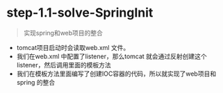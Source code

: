 # step-1.1-solve-SpringInit 
> 实现spring和web项目的整合
- tomcat项目启动时会读取web.xml 文件。
- 我们在web.xml 中配置了listener，那么tomcat 就会通过反射创建这个listener，然后调用里面的模板方法
- 我们在模板方法里面编写了创建IOC容器的代码，所以就实现了web项目和spring 的整合
